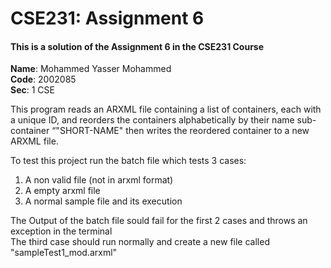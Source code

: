 # CSE231: Assignment 6

#### This is a solution of the Assignment 6 in the CSE231 Course
  
**Name**: Mohammed Yasser Mohammed  
**Code**: 2002085  
**Sec**: 1 CSE  

This program reads an ARXML file containing a list of containers, each with a unique ID, and reorders the containers alphabetically by their name sub-container “"SHORT-NAME" then writes the reordered container to a new ARXML file.  
  
To test this project run the batch file which tests 3 cases:
1. A non valid file (not in arxml format)
2. A empty arxml file
3. A normal sample file and its execution

The Output of the batch file sould fail for the first 2 cases and throws an exception in the terminal  
The third case should run normally and create a new file called "sampleTest1_mod.arxml"
